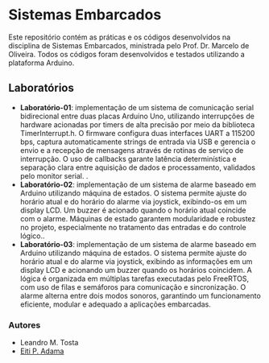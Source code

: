 # Sistemas Embarcados

Este repositório contém as práticas e os códigos desenvolvidos na disciplina de Sistemas Embarcados, ministrada pelo Prof. Dr. Marcelo de Oliveira. Todos os códigos foram desenvolvidos e testados utilizando a plataforma Arduino.

## Laboratórios

- **Laboratório-01**: implementação de um sistema de comunicação serial bidirecional entre duas placas Arduino Uno, utilizando interrupções de hardware acionadas por timers de alta precisão por meio da biblioteca TimerInterrupt.h. O firmware configura duas interfaces UART a 115200 bps, captura automaticamente strings de entrada via USB e gerencia o envio e a recepção de mensagens através de rotinas de serviço de interrupção. O uso de callbacks garante latência determinística e separação clara entre aquisição de dados e processamento, validados pelo monitor serial. .
- **Laboratório-02**: implementação de um sistema de alarme baseado em Arduino utilizando máquina de estados. O sistema permite ajuste do horário atual e do horário do alarme via joystick, exibindo-os em um display LCD. Um buzzer é acionado quando o horário atual coincide com o alarme. Máquinas de estado garantem modularidade e robustez no projeto, especialmente no tratamento das entradas e do controle lógico..
- **Laboratório-03**: implementação de um sistema de alarme baseado em Arduino utilizando máquina de estados. O sistema permite ajuste do horário atual e do alarme via joystick, exibindo as informações em um display LCD e acionando um buzzer quando os horários coincidem. A lógica é organizada em múltiplas tarefas executadas pelo FreeRTOS, com uso de filas e semáforos para comunicação e sincronização. O alarme alterna entre dois modos sonoros, garantindo um funcionamento eficiente, modular e adequado a aplicações embarcadas.

### Autores

- Leandro M. Tosta
- [Eiti P. Adama](https://github.com/eitip)
